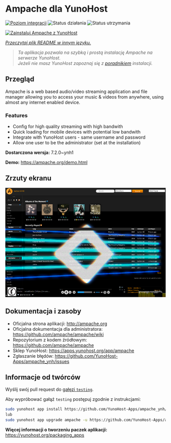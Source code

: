 <!--
To README zostało automatycznie wygenerowane przez <https://github.com/YunoHost/apps/tree/master/tools/readme_generator>
Nie powinno być ono edytowane ręcznie.
-->

# Ampache dla YunoHost

[![Poziom integracji](https://apps.yunohost.org/badge/integration/ampache)](https://ci-apps.yunohost.org/ci/apps/ampache/)
![Status działania](https://apps.yunohost.org/badge/state/ampache)
![Status utrzymania](https://apps.yunohost.org/badge/maintained/ampache)

[![Zainstaluj Ampache z YunoHost](https://install-app.yunohost.org/install-with-yunohost.svg)](https://install-app.yunohost.org/?app=ampache)

*[Przeczytaj plik README w innym języku.](./ALL_README.md)*

> *Ta aplikacja pozwala na szybką i prostą instalację Ampache na serwerze YunoHost.*  
> *Jeżeli nie masz YunoHost zapoznaj się z [poradnikiem](https://yunohost.org/install) instalacji.*

## Przegląd

Ampache is a web based audio/video streaming application and file manager allowing you to access your music & videos from anywhere, using almost any internet enabled device.

### Features

 * Config for high quality streaming with high bandwith
 * Quick loading for mobile devices with potential low bandwith
 * Integrate with YunoHost users - same username and password
 * Allow one user to be the administrator (set at the installation)

**Dostarczona wersja:** 7.2.0~ynh1

**Demo:** <https://ampache.org/demo.html>

## Zrzuty ekranu

![Zrzut ekranu z Ampache](./doc/screenshots/visualizer.png)

## Dokumentacja i zasoby

- Oficjalna strona aplikacji: <http://ampache.org>
- Oficjalna dokumentacja dla administratora: <https://github.com/ampache/ampache/wiki>
- Repozytorium z kodem źródłowym: <https://github.com/ampache/ampache>
- Sklep YunoHost: <https://apps.yunohost.org/app/ampache>
- Zgłaszanie błędów: <https://github.com/YunoHost-Apps/ampache_ynh/issues>

## Informacje od twórców

Wyślij swój pull request do [gałęzi `testing`](https://github.com/YunoHost-Apps/ampache_ynh/tree/testing).

Aby wypróbować gałąź `testing` postępuj zgodnie z instrukcjami:

```bash
sudo yunohost app install https://github.com/YunoHost-Apps/ampache_ynh/tree/testing --debug
lub
sudo yunohost app upgrade ampache -u https://github.com/YunoHost-Apps/ampache_ynh/tree/testing --debug
```

**Więcej informacji o tworzeniu paczek aplikacji:** <https://yunohost.org/packaging_apps>

